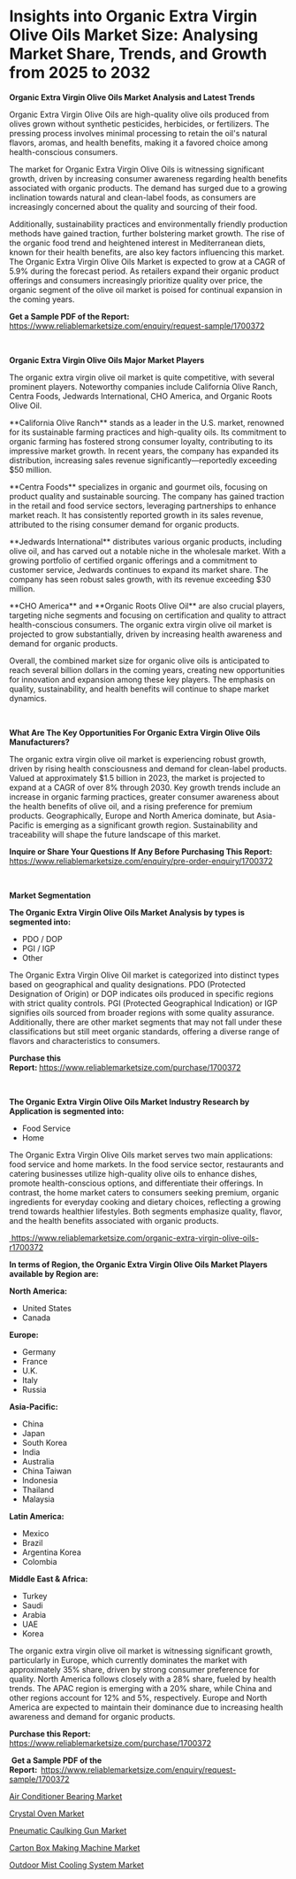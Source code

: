 <p><h1>Insights into Organic Extra Virgin Olive Oils Market Size: Analysing Market Share, Trends, and Growth from 2025 to 2032</h1></p><p><strong>Organic Extra Virgin Olive Oils Market Analysis and Latest Trends</strong></p>
<p><p>Organic Extra Virgin Olive Oils are high-quality olive oils produced from olives grown without synthetic pesticides, herbicides, or fertilizers. The pressing process involves minimal processing to retain the oil's natural flavors, aromas, and health benefits, making it a favored choice among health-conscious consumers. </p><p>The market for Organic Extra Virgin Olive Oils is witnessing significant growth, driven by increasing consumer awareness regarding health benefits associated with organic products. The demand has surged due to a growing inclination towards natural and clean-label foods, as consumers are increasingly concerned about the quality and sourcing of their food. </p><p>Additionally, sustainability practices and environmentally friendly production methods have gained traction, further bolstering market growth. The rise of the organic food trend and heightened interest in Mediterranean diets, known for their health benefits, are also key factors influencing this market. The Organic Extra Virgin Olive Oils Market is expected to grow at a CAGR of 5.9% during the forecast period. As retailers expand their organic product offerings and consumers increasingly prioritize quality over price, the organic segment of the olive oil market is poised for continual expansion in the coming years.</p></p>
<p><strong>Get a Sample PDF of the Report:&nbsp;</strong> <a href="https://www.reliablemarketsize.com/enquiry/request-sample/1700372?utm_campaign=2955&utm_medium=2&utm_source=Github&utm_content=ia&utm_term=27032025&utm_id=organic-extra-virgin-olive-oils">https://www.reliablemarketsize.com/enquiry/request-sample/1700372</a></p>
<p>&nbsp;</p>
<p><strong>Organic Extra Virgin Olive Oils Major Market Players</strong></p>
<p><p>The organic extra virgin olive oil market is quite competitive, with several prominent players. Noteworthy companies include California Olive Ranch, Centra Foods, Jedwards International, CHO America, and Organic Roots Olive Oil.</p><p>**California Olive Ranch** stands as a leader in the U.S. market, renowned for its sustainable farming practices and high-quality oils. Its commitment to organic farming has fostered strong consumer loyalty, contributing to its impressive market growth. In recent years, the company has expanded its distribution, increasing sales revenue significantly—reportedly exceeding $50 million.</p><p>**Centra Foods** specializes in organic and gourmet oils, focusing on product quality and sustainable sourcing. The company has gained traction in the retail and food service sectors, leveraging partnerships to enhance market reach. It has consistently reported growth in its sales revenue, attributed to the rising consumer demand for organic products.</p><p>**Jedwards International** distributes various organic products, including olive oil, and has carved out a notable niche in the wholesale market. With a growing portfolio of certified organic offerings and a commitment to customer service, Jedwards continues to expand its market share. The company has seen robust sales growth, with its revenue exceeding $30 million.</p><p>**CHO America** and **Organic Roots Olive Oil** are also crucial players, targeting niche segments and focusing on certification and quality to attract health-conscious consumers. The organic extra virgin olive oil market is projected to grow substantially, driven by increasing health awareness and demand for organic products. </p><p>Overall, the combined market size for organic olive oils is anticipated to reach several billion dollars in the coming years, creating new opportunities for innovation and expansion among these key players. The emphasis on quality, sustainability, and health benefits will continue to shape market dynamics.</p></p>
<p>&nbsp;</p>
<p><strong>What Are The Key Opportunities For Organic Extra Virgin Olive Oils Manufacturers?</strong></p>
<p><p>The organic extra virgin olive oil market is experiencing robust growth, driven by rising health consciousness and demand for clean-label products. Valued at approximately $1.5 billion in 2023, the market is projected to expand at a CAGR of over 8% through 2030. Key growth trends include an increase in organic farming practices, greater consumer awareness about the health benefits of olive oil, and a rising preference for premium products. Geographically, Europe and North America dominate, but Asia-Pacific is emerging as a significant growth region. Sustainability and traceability will shape the future landscape of this market.</p></p>
<p><strong>Inquire or Share Your Questions If Any Before Purchasing This Report:</strong> <a href="https://www.reliablemarketsize.com/enquiry/pre-order-enquiry/1700372?utm_campaign=2955&utm_medium=2&utm_source=Github&utm_content=ia&utm_term=27032025&utm_id=organic-extra-virgin-olive-oils">https://www.reliablemarketsize.com/enquiry/pre-order-enquiry/1700372</a></p>
<p>&nbsp;</p>
<p><strong>Market Segmentation</strong></p>
<p><strong>The Organic Extra Virgin Olive Oils Market Analysis by types is segmented into:</strong></p>
<p><ul><li>PDO / DOP</li><li>PGI / IGP</li><li>Other</li></ul></p>
<p><p>The Organic Extra Virgin Olive Oil market is categorized into distinct types based on geographical and quality designations. PDO (Protected Designation of Origin) or DOP indicates oils produced in specific regions with strict quality controls. PGI (Protected Geographical Indication) or IGP signifies oils sourced from broader regions with some quality assurance. Additionally, there are other market segments that may not fall under these classifications but still meet organic standards, offering a diverse range of flavors and characteristics to consumers.</p></p>
<p><strong>Purchase this Report:&nbsp;</strong><a href="https://www.reliablemarketsize.com/purchase/1700372?utm_campaign=2955&utm_medium=2&utm_source=Github&utm_content=ia&utm_term=27032025&utm_id=organic-extra-virgin-olive-oils">https://www.reliablemarketsize.com/purchase/1700372</a></p>
<p>&nbsp;</p>
<p><strong>The Organic Extra Virgin Olive Oils Market Industry Research by Application is segmented into:</strong></p>
<p><ul><li>Food Service</li><li>Home</li></ul></p>
<p><p>The Organic Extra Virgin Olive Oils market serves two main applications: food service and home markets. In the food service sector, restaurants and catering businesses utilize high-quality olive oils to enhance dishes, promote health-conscious options, and differentiate their offerings. In contrast, the home market caters to consumers seeking premium, organic ingredients for everyday cooking and dietary choices, reflecting a growing trend towards healthier lifestyles. Both segments emphasize quality, flavor, and the health benefits associated with organic products.</p></p>
<p><a href="https://www.reliablemarketsize.com/organic-extra-virgin-olive-oils-r1700372?utm_campaign=2955&utm_medium=2&utm_source=Github&utm_content=ia&utm_term=27032025&utm_id=organic-extra-virgin-olive-oils">&nbsp;https://www.reliablemarketsize.com/organic-extra-virgin-olive-oils-r1700372</a></p>
<p><strong>In terms of Region, the Organic Extra Virgin Olive Oils Market Players available by Region are:</strong></p>
<p>
    <p> <strong> North America: </strong>
        <ul>
            <li>United States</li>
            <li>Canada</li>
        </ul>
        </p> 
    <p> <strong> Europe: </strong>
        <ul>
            <li>Germany</li>
            <li>France</li>
            <li>U.K.</li>
            <li>Italy</li>
            <li>Russia</li>
        </ul>
        </p> 
    <p> <strong> Asia-Pacific: </strong>
        <ul>
            <li>China</li>
            <li>Japan</li>
            <li>South Korea</li>
            <li>India</li>
            <li>Australia</li>
            <li>China Taiwan</li>
            <li>Indonesia</li>
            <li>Thailand</li>
            <li>Malaysia</li>
        </ul>
        </p> 
    <p> <strong> Latin America: </strong>
        <ul>
            <li>Mexico</li>
            <li>Brazil</li>
            <li>Argentina Korea</li>
            <li>Colombia</li>
        </ul>
        </p> 
    <p> <strong> Middle East & Africa: </strong>
        <ul>
            <li>Turkey</li>
            <li>Saudi</li>
            <li>Arabia</li>
            <li>UAE</li>
            <li>Korea</li>
        </ul>
    </p>
    </p>
<p><p>The organic extra virgin olive oil market is witnessing significant growth, particularly in Europe, which currently dominates the market with approximately 35% share, driven by strong consumer preference for quality. North America follows closely with a 28% share, fueled by health trends. The APAC region is emerging with a 20% share, while China and other regions account for 12% and 5%, respectively. Europe and North America are expected to maintain their dominance due to increasing health awareness and demand for organic products.</p></p>
<p><strong>Purchase this Report: </strong><a href="https://www.reliablemarketsize.com/purchase/1700372?utm_campaign=2955&utm_medium=2&utm_source=Github&utm_content=ia&utm_term=27032025&utm_id=organic-extra-virgin-olive-oils">https://www.reliablemarketsize.com/purchase/1700372</a></p>
<p>&nbsp;<strong>Get a Sample PDF of the Report:&nbsp;&nbsp;</strong><a href="https://www.reliablemarketsize.com/enquiry/request-sample/1700372?utm_campaign=2955&utm_medium=2&utm_source=Github&utm_content=ia&utm_term=27032025&utm_id=organic-extra-virgin-olive-oils">https://www.reliablemarketsize.com/enquiry/request-sample/1700372</a></p>
<p><strong></strong></p>
<p><p><a href="https://www.linkedin.com/pulse/forecasting-future-air-conditioner-bearing-market-growth-117-wfr1e?utm_campaign=2955&utm_medium=2&utm_source=Github&utm_content=ia&utm_term=27032025&utm_id=organic-extra-virgin-olive-oils">Air Conditioner Bearing Market</a></p><p><a href="https://www.linkedin.com/pulse/insights-global-crystal-oven-market-forecasted-growth-hunye?utm_campaign=2955&utm_medium=2&utm_source=Github&utm_content=ia&utm_term=27032025&utm_id=organic-extra-virgin-olive-oils">Crystal Oven Market</a></p><p><a href="https://www.linkedin.com/pulse/regional-development-deployment-revenue-growth-pneumatic-caulking-wu44e?utm_campaign=2955&utm_medium=2&utm_source=Github&utm_content=ia&utm_term=27032025&utm_id=organic-extra-virgin-olive-oils">Pneumatic Caulking Gun Market</a></p><p><a href="https://www.linkedin.com/pulse/competitive-landscape-analysis-carton-box-making-machine-lyafe?utm_campaign=2955&utm_medium=2&utm_source=Github&utm_content=ia&utm_term=27032025&utm_id=organic-extra-virgin-olive-oils">Carton Box Making Machine Market</a></p><p><a href="https://www.linkedin.com/pulse/current-state-outdoor-mist-cooling-system-market-size-ss72e?utm_campaign=2955&utm_medium=2&utm_source=Github&utm_content=ia&utm_term=27032025&utm_id=organic-extra-virgin-olive-oils">Outdoor Mist Cooling System Market</a></p></p>